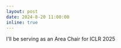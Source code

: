 ```yaml
---
layout: post
date: 2024-8-20 11:00:00
inline: true
---
```


I'll be serving as an Area Chair for ICLR 2025